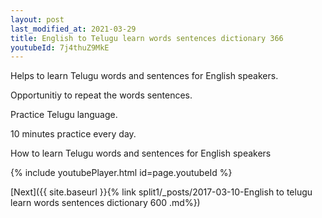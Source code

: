 ```yaml
---
layout: post
last_modified_at: 2021-03-29
title: English to Telugu learn words sentences dictionary 366 
youtubeId: 7j4thuZ9MkE
---
```

 
 
Helps to learn Telugu words and sentences for English speakers.

Opportunitiy to repeat the words sentences. 

Practice Telugu language. 
 
10 minutes practice every day. 
 
How to learn Telugu words and sentences for English speakers 
 
{% include youtubePlayer.html id=page.youtubeId %}
 
 
[Next]({{ site.baseurl }}{% link  split1/_posts/2017-03-10-English to telugu learn words sentences dictionary 600 .md%})
 
